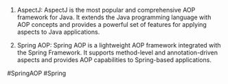 1. AspectJ: AspectJ is the most popular and comprehensive AOP framework for Java. It extends the Java programming language with AOP concepts and provides a powerful set of features for applying aspects to Java applications.
   
2. Spring AOP: Spring AOP is a lightweight AOP framework integrated with the Spring Framework. It supports method-level and annotation-driven aspects and provides AOP capabilities to Spring-based applications.

#SpringAOP #Spring 